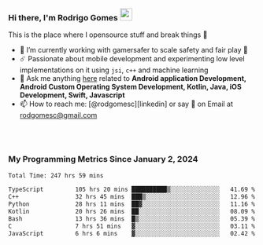 
### Hi there, I'm Rodrigo Gomes <img src="https://media.giphy.com/media/hvRJCLFzcasrR4ia7z/giphy.gif" width="25px">
This is the place where I opensource stuff and break things 🤣
- 🔭 I’m currently working with gamersafer to scale safety and fair play 💜
- ☄️ Passionate about mobile development and experimenting low level implementations on it using `jsi`, `c++` and machine learning
- 💬 Ask me anything [here](https://github.com/rodgomesc/rodgomesc/issues) related to <b>Android application Development, Android Custom Operating System Development, Kotlin, Java, iOS Development, Swift, Javascript</b>
- 📫 How to reach me: [@rodgomesc][linkedin] or say 👋 on Email at [rodgomesc@gmail.com](mailto:rodgomesc@gmail.com)


<br/>

<!-- 
<picture>
  <img src="/github-metrics.svg" alt="Metrics">
</picture>
-->

</br>

### My Programming Metrics Since January 2, 2024 


<!--START_SECTION:waka-->

```txt
Total Time: 247 hrs 59 mins

TypeScript         105 hrs 20 mins ██████████▒░░░░░░░░░░░░░░   41.69 %
C++                32 hrs 45 mins  ███▒░░░░░░░░░░░░░░░░░░░░░   12.96 %
Python             28 hrs 11 mins  ██▓░░░░░░░░░░░░░░░░░░░░░░   11.16 %
Kotlin             20 hrs 26 mins  ██░░░░░░░░░░░░░░░░░░░░░░░   08.09 %
Bash               13 hrs 36 mins  █▒░░░░░░░░░░░░░░░░░░░░░░░   05.39 %
C                  7 hrs 51 mins   ▓░░░░░░░░░░░░░░░░░░░░░░░░   03.11 %
JavaScript         6 hrs 6 mins    ▓░░░░░░░░░░░░░░░░░░░░░░░░   02.42 %
```

<!--END_SECTION:waka-->
